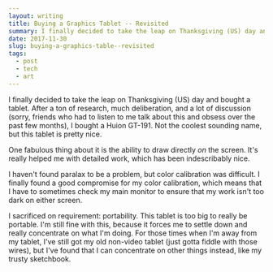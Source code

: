 ```yaml
---
layout: writing
title: Buying a Graphics Tablet -- Revisited
summary: I finally decided to take the leap on Thanksgiving (US) day and bought a tablet. After a ton of research, much deliberation, and a lot of discussion (sorry, friends who had to listen to me talk about this and obsess over the past few months), I bought a Huion GT-191. Not the coolest sounding name, but this tablet is pretty nice.
date: 2017-11-30
slug: buying-a-graphics-table--revisited
tags:
  - post
  - tech
  - art
---
```


I finally decided to take the leap on Thanksgiving (US) day and bought a tablet. After a ton of research, much deliberation, and a lot of discussion (sorry, friends who had to listen to me talk about this and obsess over the past few months), I bought a Huion GT-191\. Not the coolest sounding name, but this tablet is pretty nice.

One fabulous thing about it is the ability to draw directly _on_ the screen. It's really helped me with detailed work, which has been indescribably nice.

I haven't found paralax to be a problem, but color calibration was difficult. I finally found a good compromise for my color calibration, which means that I have to sometimes check my main monitor to ensure that my work isn't too dark on either screen.

I sacrificed on requirement: portability. This tablet is too big to really be portable. I'm still fine with this, because it forces me to settle down and really concentrate on what I'm doing. For those times when I'm away from my tablet, I've still got my old non-video tablet (just gotta fiddle with those wires), but I've found that I can concentrate on other things instead, like my trusty sketchbook.
